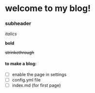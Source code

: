 # welcome to my blog!

### subheader
*italics* 

**bold** 

~~strinkethrough~~


#### to make a blog:
- [ ] enable the page in settings
- [ ] config.yml file
- [ ] index.md (for first page)
